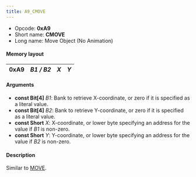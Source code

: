 ```yaml
---
title: A9_CMOVE
---
```


-   Opcode: **0xA9**
-   Short name: **CMOVE**
-   Long name: Move Object (No Animation)

#### Memory layout

| 0xA9 | *B1 / B2* | *X* | *Y* |
|------|-----------|-----|-----|

#### Arguments

-   **const Bit\[4\]** *B1*: Bank to retrieve X-coordinate, or zero if it is specified as a literal value.
-   **const Bit\[4\]** *B2*: Bank to retrieve Y-coordinate, or zero if it is specified as a literal value.
-   **const Short** *X*: X-coordinate, or lower byte specifying an address for the value if *B1* is non-zero.
-   **const Short** *Y*: Y-coordinate, or lower byte specifying an address for the value if *B2* is non-zero.

#### Description

Similar to [MOVE](A8_MOVE.md).
